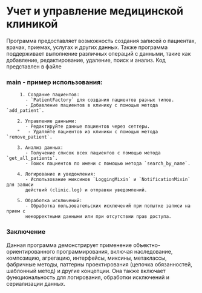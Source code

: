# Учет и управление медицинской клиникой 
Программа предоставляет возможность создания записей о пациентах, врачах, приемах, услугах и других данных. Также программа поддерживает выполнение различных операций с данными, такие как добавление, редактирование, удаление, поиск и анализ.
Код представлен в файле 
### main - пример использования:
         1. Создание пациентов:
           - `PatientFactory` для создания пациентов разных типов.
           - Добавление пациентов в клинику с помощью метода `add_patient`.
        
        2. Управление данными:
           - Редактируйте данные пациентов через сеттеры.
        "   - Удаляйте пациентов из клиники с помощью метода `remove_patient`.
        
        3. Анализ данных:
           - Получение список всех пациентов с помощью метода `get_all_patients`.
           - Поиск пациентов по имени с помощью метода `search_by_name`.
        
        4. Логирование и уведомления:
           - Использование миксинов `LoggingMixin` и `NotificationMixin` для записи 
           действий (clinic.log) и отправки уведомлений.
        
        5. Обработка исключений:
           - Обработка пользовательских исключений при попытке записи на прием с 
           некорректными данными или при отсутствии прав доступа.
### Заключение
Данная программа демонстрирует применение объектно-ориентированного программирования, включая наследование, композицию, агрегацию, интерфейсы, миксины, метаклассы, фабричные методы, паттерны проектирования (цепочка обязанностей, шаблонный метод) и другие концепции. Она также включает функциональность для логирования, обработки исключений и сериализации данных.
